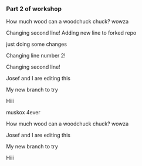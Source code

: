 ### Part 2 of workshop

How much wood can a woodchuck chuck? wowza 

Changing second line!
Adding new line to forked repo


just doing some changes


Changing line number 2!

Changing second line!

Josef and I are editing this


My new branch to try

Hiii 


muskox 4ever

How much wood can a woodchuck chuck? wowza 

Josef and I are editing this


My new branch to try

Hiii 

